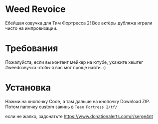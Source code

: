 # Weed Revoice
Ебейшая озвучка для Тим Фортресса 2! Все актёры дубляжа играли чисто на импровизации.

# Требования
Пожалуйста, если вы контент мейкер на ютубе, укажите хештег #weedозвучка
чтобы я вас мог проще найти. :)

# Установка
Нажми на кнопочку Code, а там дальше на кнопочку Download ZIP.
Потом папочку custom закинь в 
`Team Fortress 2/tf/`


если не жалко, задонатьте
https://www.donationalerts.com/r/serge4nt
